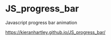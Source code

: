 # JS_progress_bar
Javascript progress bar animation

https://kieranhartley.github.io/JS_progress_bar/
